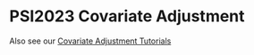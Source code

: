 # PSI2023 Covariate Adjustment
Also see our [Covariate Adjustment Tutorials](https://covariateadjustment.github.io)
